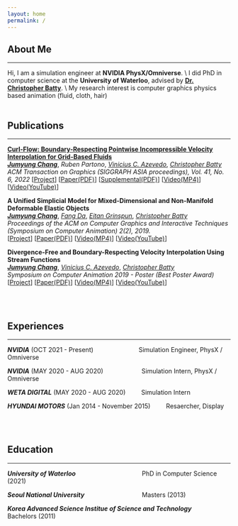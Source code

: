 ```yaml
---
layout: home
permalink: /
---
```

## About Me
----
Hi, I am a simulation engineer at **NVIDIA PhysX/Omniverse**. \\
I did PhD in computer science at the **University of Waterloo**, advised by [**Dr. Christopher Batty**]({{"http://cs.uwaterloo.ca/~c2batty"}}). \\
My research interest is computer graphics
<i class="fas fa-arrow-alt-circle-right"></i>
physics based animation (fluid, cloth, hair) 
<br/>
<br/>

## Publications
---
[**Curl-Flow: Boundary-Respecting Pointwise Incompressible Velocity Interpolation for Grid-Based Fluids**](./research/CurlFlowSA22) <br/>
[***<u>Jumyung Chang</u>***](/), <i>Ruben Partono</i>, [<i>Vinicius C. Azevedo</i>](https://people.inf.ethz.ch/~vviniciu/), [<i>Christopher Batty</i>](https://cs.uwaterloo.ca/~c2batty/) <br/>
*ACM Transaction on Graphics (SIGGRAPH ASIA proceedings), Vol. 41, No. 6, 2022*
[[Project](./research/CurlFlowSA22)]  [[Paper(PDF)](https://cs.uwaterloo.ca/~j48chang/publications/Curl-Flow.pdf)]  [[Supplemental(PDF)](https://cs.uwaterloo.ca/~j48chang/publications/Curl-Flow_supplemental.pdf)]   [[Video(MP4)](https://cs.uwaterloo.ca/~j48chang/publications/Curl-Flow.mp4)]  [[Video(YouTube)](https://youtu.be/q1HkAwB_1eU)]

**A Unified Simplicial Model for Mixed-Dimensional and Non-Manifold Deformable Elastic Objects**<br/>
[***<u>Jumyung Chang</u>***](/), [<i>Fang Da</i>](http://www.cs.columbia.edu/~fang/), [<i>Eitan Grinspun</i>](https://www.dgp.toronto.edu/~eitan/), [<i>Christopher Batty</i>](https://cs.uwaterloo.ca/~c2batty/) <br/>
*Proceedings of the ACM on Computer Graphics and Interactive Techniques (Symposium on Computer Animation) 2(2), 2019.* <br/>
[[Project](./research/unifiedElasticaSCA19)]  [[Paper(PDF)](https://cs.uwaterloo.ca/~j48chang/publications/unifiedElasticaSCA.pdf)]  [[Video(MP4)](https://cs.uwaterloo.ca/~j48chang/publications/unifieidElasticaSCA19.mp4)]  [[Video(YouTube)](https://youtu.be/SSrBEnh-dMI)]

**Divergence-Free and Boundary-Respecting Velocity Interpolation Using Stream Functions**<br/>
[***<u>Jumyung Chang</u>***](/), [<i>Vinicius C. Azevedo</i>](https://people.inf.ethz.ch/~vviniciu/), [<i>Christopher Batty</i>](https://cs.uwaterloo.ca/~c2batty/) <br/>
*Symposium on Computer Animation 2019 - Poster (Best Poster Award)*  <br/>
[[Project](./research/divFreeSCA19)]  [[Paper(PDF)](https://cs.uwaterloo.ca/~j48chang/publications/divFreeSCA.pdf)]  [[Video(MP4)](https://cs.uwaterloo.ca/~j48chang/publications/divFreeSCA.mp4)]  [[Video(YouTube)](https://youtu.be/9RBpANtn-_k)]


<br/>
<br/>


## Experiences
---

***NVIDIA*** (OCT 2021 - Present) &nbsp;&nbsp;&nbsp;&nbsp;&nbsp;&nbsp;&nbsp;&nbsp;&nbsp;&nbsp;&nbsp;&nbsp;&nbsp;&nbsp;&nbsp;&nbsp;&nbsp;&nbsp;&nbsp;&nbsp;&nbsp;&nbsp;&nbsp;&nbsp; Simulation Engineer, PhysX / Omniverse

***NVIDIA*** (MAY 2020 - AUG 2020) &nbsp;&nbsp;&nbsp;&nbsp;&nbsp;&nbsp;&nbsp;&nbsp;&nbsp;&nbsp;&nbsp;&nbsp;&nbsp;&nbsp;&nbsp;&nbsp;&nbsp;&nbsp;&nbsp;&nbsp; Simulation Intern, PhysX / Omniverse

***WETA DIGITAL*** (MAY 2020 - AUG 2020) &nbsp;&nbsp;&nbsp;&nbsp;&nbsp;&nbsp;&nbsp; Simulation Intern

***HYUNDAI MOTORS*** (Jan 2014 - November 2015) &nbsp;&nbsp;&nbsp;&nbsp;&nbsp;&nbsp;&nbsp;  Resaercher, Display


<br/>
<br/>


## Education
---
***University of Waterloo***  &nbsp;&nbsp;&nbsp;&nbsp;&nbsp;&nbsp;&nbsp;&nbsp;&nbsp;&nbsp;&nbsp;&nbsp;&nbsp;&nbsp;&nbsp;&nbsp;&nbsp;&nbsp;&nbsp;&nbsp;&nbsp;&nbsp;&nbsp;&nbsp;&nbsp;&nbsp;&nbsp;&nbsp;&nbsp;&nbsp;&nbsp;&nbsp;&nbsp;&nbsp;&nbsp;&nbsp;
PhD in Computer Science (2021)

***Seoul National University*** 
&nbsp;&nbsp;&nbsp;&nbsp;&nbsp;&nbsp;&nbsp;&nbsp;&nbsp;&nbsp;&nbsp;&nbsp;&nbsp;&nbsp;&nbsp;&nbsp;&nbsp;&nbsp;&nbsp;&nbsp;&nbsp;&nbsp;&nbsp;&nbsp;&nbsp;&nbsp;&nbsp;&nbsp;&nbsp;&nbsp;&nbsp;
Masters (2013)

***Korea Advanced Science Institue of Science and Technology*** 
&nbsp;&nbsp;&nbsp;&nbsp;&nbsp;&nbsp;&nbsp; Bachelors (2011)
